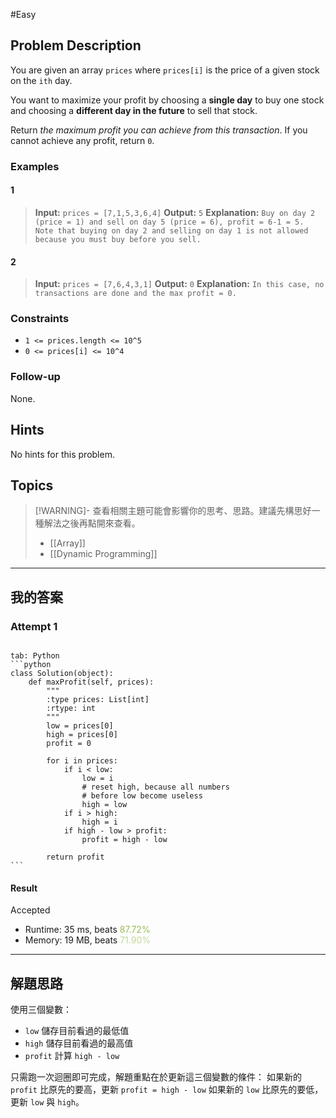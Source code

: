 #Easy 
## Problem Description
You are given an array `prices` where `prices[i]` is the price of a given stock on the `ith` day.

You want to maximize your profit by choosing a **single day** to buy one stock and choosing a **different day in the future** to sell that stock.

Return _the maximum profit you can achieve from this transaction_. If you cannot achieve any profit, return `0`.

### Examples
#### 1
> **Input:** `prices = [7,1,5,3,6,4]`
> **Output:** `5`
> **Explanation:** `Buy on day 2 (price = 1) and sell on day 5 (price = 6), profit = 6-1 = 5. Note that buying on day 2 and selling on day 1 is not allowed because you must buy before you sell.`
#### 2
> **Input:** `prices = [7,6,4,3,1]`
> **Output:** `0`
> **Explanation:** `In this case, no transactions are done and the max profit = 0.`

### Constraints
- `1 <= prices.length <= 10^5`
- `0 <= prices[i] <= 10^4`

### Follow-up
None.

## Hints
No hints for this problem.

## Topics
> [!WARNING]- 查看相關主題可能會影響你的思考、思路。建議先構思好一種解法之後再點開來查看。
> - [[Array]]
> - [[Dynamic Programming]]

---
## 我的答案
### Attempt 1
~~~~tabs

tab: Python
```python
class Solution(object):
    def maxProfit(self, prices):
        """
        :type prices: List[int]
        :rtype: int
        """
        low = prices[0]
        high = prices[0]
        profit = 0

        for i in prices:
            if i < low:
                low = i
                # reset high, because all numbers
                # before low become useless
                high = low
            if i > high:
                high = i
            if high - low > profit:
                profit = high - low
        
        return profit
```
~~~~

#### Result
Accepted
- Runtime: $35$ ms, beats <font color="#9bbb59">87.72%</font>
- Memory: 19 MB, beats <font color="#c3d69b">71.90%</font>
---
## 解題思路
使用三個變數：
- `low` 儲存目前看過的最低值
- `high` 儲存目前看過的最高值
- `profit` 計算 `high - low`

只需跑一次迴圈即可完成，解題重點在於更新這三個變數的條件：
	如果新的 `profit` 比原先的要高，更新 `profit = high - low`
	如果新的 `low` 比原先的要低，更新 `low` 與 `high`。
